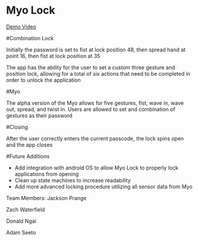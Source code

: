 Myo Lock
===

[Demo Video](https://www.youtube.com/watch?v=nJhLZ8hf8fo)

#Combination Lock

Initially the password is set to fist at lock position 48, then spread hand at point 16, then fist at lock position at 35

The app has the ability for the user to set a custom three gesture and position lock, allowing for a total of six actions that need to be completed in order to unlock the application

#Myo

The alpha version of the Myo allows for five gestures, fist, wave in, wave out, spread, and twist in.
Users are allowed to set and combination of gestures as their password

#Closing

After the user correctly enters the current passcode, the lock spins open and the app closes

#Future Additions

- Add integration with android OS to allow Myo Lock to properly lock applications from opening
- Clean up state machines to increase readability
- Add more advanced locking procedure utilizing all sensor data from Myo


Team Members:
Jackson Prange

Zach Waterfield

Donald Ngai

Adam Seeto

